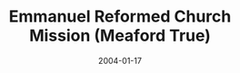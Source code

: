 ---
date: &id001 2004-01-17
end_date: null
location:
  address: Sykes and Nelson Streets
  city: Meaford
  state: 'True'
minister: null
ministers: []
name: Emmanuel Reformed Church Mission
names:
- end: null
  name: Emmanuel Reformed Church Mission
  start: 2004-01-17
origination_date: *id001
raw_data: 'ON

  Meaford

  Emmanuel Reformed Church Mission  (January 17, 2004- )

  Sykes and Nelson Streets

  '
received_from: null
states:
- 'True'
status:
  active: false
  end_date: null
  reason: null
  received_from: null
  withdrawal_to: null
title: Emmanuel Reformed Church Mission (Meaford True)
year_established:
- 2004

---